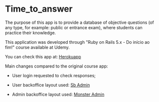 # Time_to_answer

The purpose of this app is to provide a database of objective questions (of any type, for example: public or entrance exam), where students can practice their knowledge.

This application was developed through "Ruby on Rails 5.x - Do início ao fim!" course available at Udemy.

You can check this app at: [Herokuapp](https://blooming-gorge-92082.herokuapp.com/)

Main changes compared to the original course app:

- User login requested to check responses;

- User backoffice layout used: [Sb Admin](https://startbootstrap.com/themes/sb-admin-2/)

- Admin backoffice layout used: [Monster Admin](https://www.wrappixel.com/templates/monster-admin-lite/)
